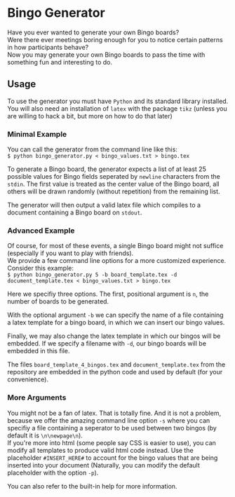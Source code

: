 # Bingo Generator

Have you ever wanted to generate your own Bingo boards?  
Were there ever meetings boring enough for you to notice certain patterns in how participants behave?  
Now you may generate your own Bingo boards to pass the time with something fun and interesting to do.

## Usage

To use the generator you must have ``Python`` and its standard library installed. You will also need an installation of ``latex`` with the package ``tikz`` (unless you are willing to hack a bit, but more on how to do that later)

### Minimal Example
You can call the generator from the command line like this:  
``$ python bingo_generator.py < bingo_values.txt > bingo.tex``

To generate a Bingo board, the generator expects a list of at least 25 possible values for Bingo fields 
seperated by ``newline`` characters from the ``stdin``. 
The first value is treated as the center value of the Bingo board, 
all others will be drawn randomly (without repetition) from the remaining list.

The generator will then output a valid latex file which compiles to a document containing a Bingo board on ``stdout``.

### Advanced Example
Of course, for most of these events, a single Bingo board might not suffice (especially if you want to play with friends).  
We provide a few command line options for a more customized experience.  
Consider this example:  
``$ python bingo_generator.py 5 -b board_template.tex -d document_template.tex < bingo_values.txt > bingo.tex``

Here we specifiy three options. The first, positional argument is ``n``, the number of boards to be generated.

With the optional argument ``-b`` we can specify the name of a file containing a latex template for a bingo board, in which we can insert our bingo values.

Finally, we may also change the latex template in which our bingos will be embedded. If we specify a filename with ``-d``, our bingo boards will be embedded in this file.

The files ``board_template_4_bingos.tex`` and ``document_template.tex`` from the repository are embedded in the python code and used by default (for your convenience).  

### More Arguments
You might not be a fan of latex. That is totally fine. And it is not a problem, because we offer the amazing command line option ``-s`` where you can specifiy a file containing a seperator to be used between two bingos (by default it is ``\n\newpage\n``).  
If you're more into html (some people say CSS is easier to use), you can modify all templates to produce valid html code instead. Use the placeholder ``#INSERT_HERE#`` to account for the bingo values that are being inserted into your document (Naturally, you can modify the default placeholder with the option ``-p``).  

You can also refer to the built-in help for more information.

